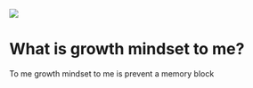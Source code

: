 ![](https://www.google.com/imgres?imgurl=https%3A%2F%2Fmiro.medium.com%2Fmax%2F6000%2F1*6tmkrsxMAYNQST-YjAAAlA.jpeg&imgrefurl=https%3A%2F%2Fblog.darrensmith.com.au%2Fthe-growth-mindset-959cf1aaab9&tbnid=ebEdAg56G_9wNM&vet=12ahUKEwjvkZnh1JLtAhVzmJ4KHQS0CY4QMygDegUIARDbAQ..i&docid=R9IqEC549GG22M&w=3000&h=1920&q=mindset&ved=2ahUKEwjvkZnh1JLtAhVzmJ4KHQS0CY4QMygDegUIARDbAQ)

# What is growth mindset to me?
To me growth mindset to me is prevent a memory block 
